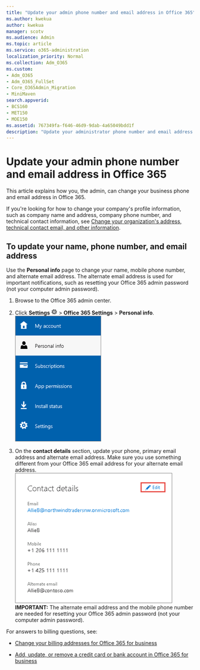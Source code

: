 ```yaml
---
title: "Update your admin phone number and email address in Office 365"
ms.author: kwekua
author: kwekua
manager: scotv
ms.audience: Admin
ms.topic: article
ms.service: o365-administration
localization_priority: Normal
ms.collection: Adm_O365
ms.custom:
- Adm_O365
- Adm_O365_FullSet
- Core_O365Admin_Migration
- MiniMaven
search.appverid:
- BCS160
- MET150
- MOE150
ms.assetid: 767349fa-f646-46d9-9dab-4a65049bdd1f
description: "Update your administrator phone number and email address in the Office 365 admin center. You'll need this information if you want to reset your own admin password."
---
```


# Update your admin phone number and email address in Office 365

This article explains how you, the admin, can change your business phone and email address in Office 365. 
  
If you're looking for how to change your company's profile information, such as company name and address, company phone number, and technical contact information, see [Change your organization's address, technical contact email, and other information](change-address-contact-and-more.md). 
  
## To update your name, phone number, and email address

Use the **Personal info** page to change your name, mobile phone number, and alternate email address. The alternate email address is used for important notifications, such as resetting your Office 365 admin password (not your computer admin password). 
  
1. Browse to the Office 365 admin center.
    
2. Click **Settings** ![Settings](../media/4b83e9cb-c7e4-46c8-b3d1-cfee017123ae.png) \> **Office 365 Settings** \> **Personal info**.<br/>![Update your admin personal info](../media/de422327-dd57-47c5-a3a0-3ddbae805bb8.png)
  
3. On the **contact details** section, update your phone, primary email address and alternate email address. Make sure you use something different from your Office 365 email address for your alternate email address.<br/>![Use contact details to update admin info](../media/f3e52395-e259-426b-9f50-679bceeb987e.png)<br/>**IMPORTANT:** The alternate email address and the mobile phone number are needed for resetting your Office 365 admin password (not your computer admin password). 
  
For answers to billing questions, see:
  
- [Change your billing addresses for Office 365 for business](../subscriptions-and-billing/change-your-billing-addresses.md)
    
- [Add, update, or remove a credit card or bank account in Office 365 for business](../subscriptions-and-billing/add-update-or-remove-credit-card-or-bank-account.md)
    

